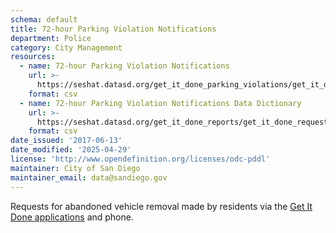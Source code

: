 ```yaml
---
schema: default
title: 72-hour Parking Violation Notifications
department: Police
category: City Management
resources:
  - name: 72-hour Parking Violation Notifications
    url: >-
      https://seshat.datasd.org/get_it_done_parking_violations/get_it_done_72_hour_violation_requests_datasd.csv
    format: csv
  - name: 72-hour Parking Violation Notifications Data Dictionary
    url: >-
      https://seshat.datasd.org/get_it_done_reports/get_it_done_requests_dictionary_datasd.csv
    format: csv
date_issued: '2017-06-13'
date_modified: '2025-04-29'
license: 'http://www.opendefinition.org/licenses/odc-pddl'
maintainer: City of San Diego
maintainer_email: data@sandiego.gov
---
```

Requests for abandoned vehicle removal made by residents via the
<a href="https://www.sandiego.gov/get-it-done" target="_blank" rel="noopener">
Get It Done applications</a> and phone.
